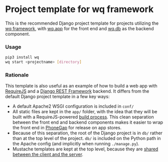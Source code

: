 Project template for wq framework
================================

This is the recommended Django project template for projects utilizing the [wq framework], with [wq.app] for the front end and [wq.db] as the backend component.

### Usage

```sh
pip3 install wq
wq start <projectname> [directory]
```

### Rationale

This template is also useful as an example of how to build a web app with [RequireJS] and a [Django REST Framework] backend.  It differs from the default Django project template in a few key ways:

 * A default Apache2 WSGI configuration is included in `conf/`
 * All static files are kept in the `app/` folder, with the idea that they will be built with a RequireJS-powered [build process].  This clean separation between the front end and backend components makes it easier to wrap the front end in [PhoneGap] for release on app stores.
 * Because of this separation, the root of the Django project is in `db/` rather than at the top level of the project.  `db/` is included on the Python path in the Apache config (and implicitly when running `./manage.py`).
 * Mustache templates are kept at the top level, because they are [shared between the client and the server](http://wq.io/docs/templates).

[wq framework]: http://wq.io/
[wq.app]: http://wq.io/wq.app
[wq.db]: http://wq.io/wq.db
[RequireJS]: http://requirejs.org
[Django REST Framework]: http://www.django-rest-framework.org
[build process]: http://wq.io/docs/build
[PhoneGap]: http://phonegap.com




